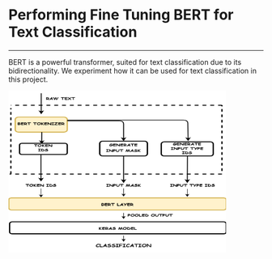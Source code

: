 # Performing Fine Tuning BERT for Text Classification
----------------------------------

BERT is a powerful transformer, suited for text classification due to its bidirectionality. We experiment how it can be used for text classification in this project.


<img  src="images/bert.png" style="width:430px;height:320px;">
